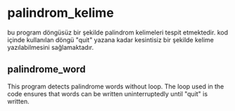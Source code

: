 # palindrom_kelime
bu program döngüsüz bir şekilde palindrom kelimeleri tespit etmektedir. kod içinde kullanılan döngü "quit" yazana kadar kesintisiz bir şekilde kelime yazılabilmesini sağlamaktadır.
## palindrome_word
This program detects palindrome words without loop. The loop used in the code ensures that words can be written uninterruptedly until "quit" is written.
